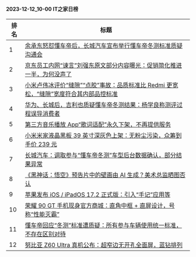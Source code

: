 #### 2023-12-12_10-00  IT之家日榜

| 排名 | 标题|
| --- | ---|
| 1 | [余承东怒怼懂车帝后，长城汽车宣布举行懂车帝冬测标准质疑沟通会](https://www.ithome.com/0/738/408.htm) |
| 2 | [京东员工内网“谏言”刘强东原文部分内容曝光：促销简化推进一半，为何没声了](https://www.ithome.com/0/738/407.htm) |
| 3 | [小米卢伟冰评价“缝隙”“点胶”事故：品质标准比 Redmi 更宽松，“缝隙”宽度符合其内部品控标准](https://www.ithome.com/0/738/465.htm) |
| 4 | [华为、长城后，吉利也质疑懂车帝冬测结果：杨学良称测评过程误导消费者](https://www.ithome.com/0/738/482.htm) |
| 5 | [第三方音乐播放 App“歌词适配”永久下架，不再提供服务](https://www.ithome.com/0/738/551.htm) |
| 6 | [小米米家液晶黑板 39 英寸深灰色上架：无粉尘污染，众筹到手价 239 元](https://www.ithome.com/0/738/379.htm) |
| 7 | [长城汽车：调取参与“懂车帝冬测”车型后台数据确认，部分结果异常](https://www.ithome.com/0/738/515.htm) |
| 8 | [《黑神话：悟空》预告片中的壁画由 AI 生成？美术总监晒图否认](https://www.ithome.com/0/738/382.htm) |
| 9 | [苹果发布 iOS / iPadOS 17.2 正式版：引入“手记”应用等](https://www.ithome.com/0/738/582.htm) |
| 10 | [荣耀 90 GT 手机现身官方商城：直角中框 + 直屏设计，号称“性能灭霸”](https://www.ithome.com/0/738/410.htm) |
| 11 | [懂车帝回应“冬测”标准遭质疑：所有参与车辆使用统一标准，不存在区别对待](https://www.ithome.com/0/738/507.htm) |
| 12 | [努比亚 Z60 Ultra 真机公布：超窄边无开孔全面屏，蓝钻排列](https://www.ithome.com/0/738/463.htm) |
